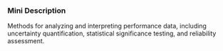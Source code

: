 ### Mini Description

Methods for analyzing and interpreting performance data, including uncertainty quantification, statistical significance testing, and reliability assessment.
